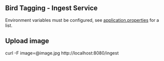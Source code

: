 ## Bird Tagging - Ingest Service

Environment variables must be configured, see [application.properties](src/main/resources/application.properties) for a list.

## Upload image

curl -F image=@image.jpg http://localhost:8080/ingest
